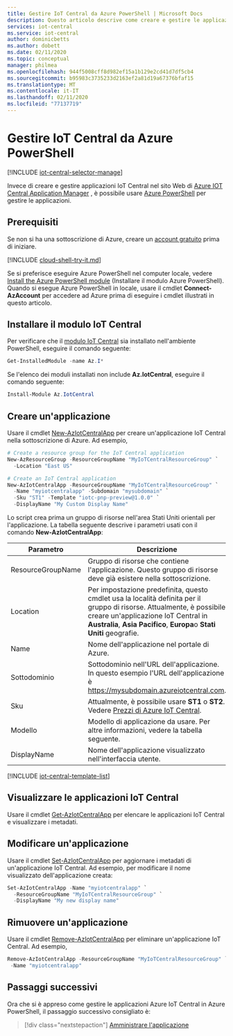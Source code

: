 ```yaml
---
title: Gestire IoT Central da Azure PowerShell | Microsoft Docs
description: Questo articolo descrive come creare e gestire le applicazioni IoT Central da Azure PowerShell.
services: iot-central
ms.service: iot-central
author: dominicbetts
ms.author: dobett
ms.date: 02/11/2020
ms.topic: conceptual
manager: philmea
ms.openlocfilehash: 944f5008cff8d982ef15a1b129e2cd41d7df5cb4
ms.sourcegitcommit: b95983c3735233d2163ef2a81d19a67376bfaf15
ms.translationtype: MT
ms.contentlocale: it-IT
ms.lasthandoff: 02/11/2020
ms.locfileid: "77137719"
---
```

# <a name="manage-iot-central-from-azure-powershell"></a>Gestire IoT Central da Azure PowerShell

[!INCLUDE [iot-central-selector-manage](../../../includes/iot-central-selector-manage.md)]

Invece di creare e gestire applicazioni IoT Central nel sito Web di [Azure IOT Central Application Manager](https://aka.ms/iotcentral) , è possibile usare [Azure PowerShell](https://docs.microsoft.com/powershell/azure/overview) per gestire le applicazioni.

## <a name="prerequisites"></a>Prerequisiti

Se non si ha una sottoscrizione di Azure, creare un [account gratuito](https://azure.microsoft.com/free/?WT.mc_id=A261C142F) prima di iniziare.

[!INCLUDE [cloud-shell-try-it.md](../../../includes/cloud-shell-try-it.md)]

Se si preferisce eseguire Azure PowerShell nel computer locale, vedere [Install the Azure PowerShell module](https://docs.microsoft.com/powershell/azure/install-az-ps) (Installare il modulo Azure PowerShell). Quando si esegue Azure PowerShell in locale, usare il cmdlet **Connect-AzAccount** per accedere ad Azure prima di eseguire i cmdlet illustrati in questo articolo.

## <a name="install-the-iot-central-module"></a>Installare il modulo IoT Central

Per verificare che il [modulo IoT Central](https://docs.microsoft.com/powershell/module/az.iotcentral/) sia installato nell'ambiente PowerShell, eseguire il comando seguente:

```powershell
Get-InstalledModule -name Az.I*
```

Se l'elenco dei moduli installati non include **Az.IotCentral**, eseguire il comando seguente:

```powershell
Install-Module Az.IotCentral
```

## <a name="create-an-application"></a>Creare un'applicazione

Usare il cmdlet [New-AzIotCentralApp](https://docs.microsoft.com/powershell/module/az.iotcentral/New-AzIotCentralApp) per creare un'applicazione IoT Central nella sottoscrizione di Azure. Ad esempio,

```powershell
# Create a resource group for the IoT Central application
New-AzResourceGroup -ResourceGroupName "MyIoTCentralResourceGroup" `
  -Location "East US"
```

```powershell
# Create an IoT Central application
New-AzIotCentralApp -ResourceGroupName "MyIoTCentralResourceGroup" `
  -Name "myiotcentralapp" -Subdomain "mysubdomain" `
  -Sku "ST1" -Template "iotc-pnp-preview@1.0.0" `
  -DisplayName "My Custom Display Name"
```

Lo script crea prima un gruppo di risorse nell'area Stati Uniti orientali per l'applicazione. La tabella seguente descrive i parametri usati con il comando **New-AzIotCentralApp**:

|Parametro         |Descrizione |
|------------------|------------|
|ResourceGroupName |Gruppo di risorse che contiene l'applicazione. Questo gruppo di risorse deve già esistere nella sottoscrizione. |
|Location |Per impostazione predefinita, questo cmdlet usa la località definita per il gruppo di risorse. Attualmente, è possibile creare un'applicazione IoT Central in **Australia**, **Asia Pacifico**, **Europa**o **Stati Uniti** geografie.  |
|Name              |Nome dell'applicazione nel portale di Azure. |
|Sottodominio         |Sottodominio nell'URL dell'applicazione. In questo esempio l'URL dell'applicazione è https://mysubdomain.azureiotcentral.com. |
|Sku               |Attualmente, è possibile usare **ST1** o **ST2**. Vedere [Prezzi di Azure IoT Central](https://azure.microsoft.com/pricing/details/iot-central/). |
|Modello          | Modello di applicazione da usare. Per altre informazioni, vedere la tabella seguente. |
|DisplayName       |Nome dell'applicazione visualizzato nell'interfaccia utente. |

[!INCLUDE [iot-central-template-list](../../../includes/iot-central-template-list.md)]

## <a name="view-your-iot-central-applications"></a>Visualizzare le applicazioni IoT Central

Usare il cmdlet [Get-AzIotCentralApp](https://docs.microsoft.com/powershell/module/az.iotcentral/Get-AzIotCentralApp) per elencare le applicazioni IoT Central e visualizzare i metadati.

## <a name="modify-an-application"></a>Modificare un'applicazione

Usare il cmdlet [Set-AzIotCentralApp](https://docs.microsoft.com/powershell/module/az.iotcentral/set-aziotcentralapp) per aggiornare i metadati di un'applicazione IoT Central. Ad esempio, per modificare il nome visualizzato dell'applicazione creata:

```powershell
Set-AzIotCentralApp -Name "myiotcentralapp" `
  -ResourceGroupName "MyIoTCentralResourceGroup" `
  -DisplayName "My new display name"
```

## <a name="remove-an-application"></a>Rimuovere un'applicazione

Usare il cmdlet [Remove-AzIotCentralApp](https://docs.microsoft.com/powershell/module/az.iotcentral/Remove-AzIotCentralApp) per eliminare un'applicazione IoT Central. Ad esempio,

```powershell
Remove-AzIotCentralApp -ResourceGroupName "MyIoTCentralResourceGroup" `
 -Name "myiotcentralapp"
```

## <a name="next-steps"></a>Passaggi successivi

Ora che si è appreso come gestire le applicazioni Azure IoT Central in Azure PowerShell, il passaggio successivo consigliato è:

> [!div class="nextstepaction"]
> [Amministrare l'applicazione](howto-administer.md)
